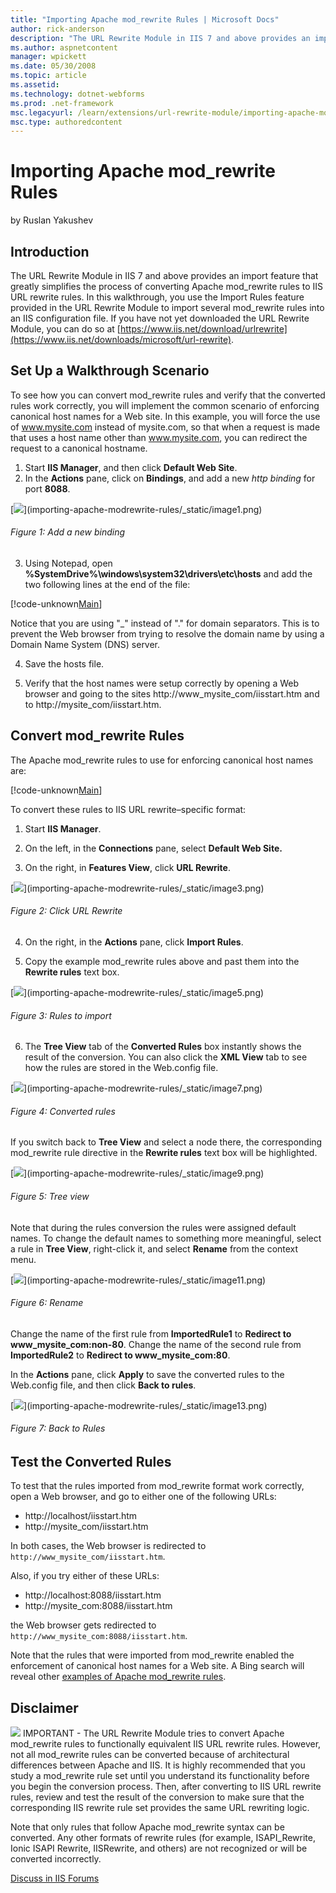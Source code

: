 ```yaml
---
title: "Importing Apache mod_rewrite Rules | Microsoft Docs"
author: rick-anderson
description: "The URL Rewrite Module in IIS 7 and above provides an import feature that greatly simplifies the process of converting Apache mod_rewrite rules to IIS URL re..."
ms.author: aspnetcontent
manager: wpickett
ms.date: 05/30/2008
ms.topic: article
ms.assetid: 
ms.technology: dotnet-webforms
ms.prod: .net-framework
msc.legacyurl: /learn/extensions/url-rewrite-module/importing-apache-modrewrite-rules
msc.type: authoredcontent
---
```

Importing Apache mod_rewrite Rules
====================
by Ruslan Yakushev

## Introduction

The URL Rewrite Module in IIS 7 and above provides an import feature that greatly simplifies the process of converting Apache mod\_rewrite rules to IIS URL rewrite rules. In this walkthrough, you use the Import Rules feature provided in the URL Rewrite Module to import several mod\_rewrite rules into an IIS configuration file. If you have not yet downloaded the URL Rewrite Module, you can do so at [https://www.iis.net/download/urlrewrite](https://www.iis.net/downloads/microsoft/url-rewrite).

## Set Up a Walkthrough Scenario

To see how you can convert mod\_rewrite rules and verify that the converted rules work correctly, you will implement the common scenario of enforcing canonical host names for a Web site. In this example, you will force the use of www.mysite.com instead of mysite.com, so that when a request is made that uses a host name other than www.mysite.com, you can redirect the request to a canonical hostname.

1. Start **IIS Manager**, and then click **Default Web Site**.  
2. In the **Actions** pane, click on **Bindings**, and add a new *http binding* for port **8088**.

[[![](importing-apache-modrewrite-rules/_static/image2.jpg)](importing-apache-modrewrite-rules/_static/image1.jpg)](importing-apache-modrewrite-rules/_static/image1.png)

###### Figure 1: Add a new binding

3. Using Notepad, open **%SystemDrive%\windows\system32\drivers\etc\hosts** and add the two following lines at the end of the file:

[!code-unknown[Main](importing-apache-modrewrite-rules/samples/sample-127327-1.unknown)]

Notice that you are using "\_" instead of "." for domain separators. This is to prevent the Web browser from trying to resolve the domain name by using a Domain Name System (DNS) server.

4. Save the hosts file.

5. Verify that the host names were setup correctly by opening a Web browser and going to the sites http://www\_mysite\_com/iisstart.htm and to http://mysite\_com/iisstart.htm.

## Convert mod\_rewrite Rules

The Apache mod\_rewrite rules to use for enforcing canonical host names are:

[!code-unknown[Main](importing-apache-modrewrite-rules/samples/sample-127327-2.unknown)]

To convert these rules to IIS URL rewrite–specific format:

1. Start **IIS Manager**.

2. On the left, in the **Connections** pane, select **Default Web Site.**

3. On the right, in **Features View**, click **URL Rewrite**.

[[![](importing-apache-modrewrite-rules/_static/image4.jpg)](importing-apache-modrewrite-rules/_static/image3.jpg)](importing-apache-modrewrite-rules/_static/image3.png)

###### Figure 2: Click URL Rewrite

4. On the right, in the **Actions** pane, click **Import Rules**.

5. Copy the example mod\_rewrite rules above and past them into the **Rewrite rules** text box.

[[![](importing-apache-modrewrite-rules/_static/image6.jpg)](importing-apache-modrewrite-rules/_static/image5.jpg)](importing-apache-modrewrite-rules/_static/image5.png)

###### Figure 3: Rules to import

6. The **Tree View** tab of the **Converted Rules** box instantly shows the result of the conversion. You can also click the **XML View** tab to see how the rules are stored in the Web.config file.

[[![](importing-apache-modrewrite-rules/_static/image8.jpg)](importing-apache-modrewrite-rules/_static/image7.jpg)](importing-apache-modrewrite-rules/_static/image7.png)

###### Figure 4: Converted rules

If you switch back to **Tree View** and select a node there, the corresponding mod\_rewrite rule directive in the **Rewrite rules** text box will be highlighted.

[[![](importing-apache-modrewrite-rules/_static/image10.jpg)](importing-apache-modrewrite-rules/_static/image9.jpg)](importing-apache-modrewrite-rules/_static/image9.png)

###### Figure 5: Tree view

Note that during the rules conversion the rules were assigned default names. To change the default names to something more meaningful, select a rule in **Tree View**, right-click it, and select **Rename** from the context menu.

[[![](importing-apache-modrewrite-rules/_static/image12.jpg)](importing-apache-modrewrite-rules/_static/image11.jpg)](importing-apache-modrewrite-rules/_static/image11.png)

###### Figure 6: Rename

Change the name of the first rule from **ImportedRule1** to **Redirect to www\_mysite\_com:non-80**. Change the name of the second rule from **ImportedRule2** to **Redirect to www\_mysite\_com:80**.

In the **Actions** pane, click **Apply** to save the converted rules to the Web.config file, and then click **Back to rules**.

[[![](importing-apache-modrewrite-rules/_static/image14.jpg)](importing-apache-modrewrite-rules/_static/image13.jpg)](importing-apache-modrewrite-rules/_static/image13.png)

###### Figure 7: Back to Rules

## Test the Converted Rules

To test that the rules imported from mod\_rewrite format work correctly, open a Web browser, and go to either one of the following URLs:

- http://localhost/iisstart.htm
- http://mysite\_com/iisstart.htm

In both cases, the Web browser is redirected to `http://www_mysite_com/iisstart.htm`.  
  
Also, if you try either of these URLs:

- http://localhost:8088/iisstart.htm
- http://mysite\_com:8088/iisstart.htm

the Web browser gets redirected to `http://www_mysite_com:8088/iisstart.htm`.

Note that the rules that were imported from mod\_rewrite enabled the enforcement of canonical host names for a Web site. A Bing search will reveal other [examples of Apache mod\_rewrite rules](http://search.live.com/results.aspx?q=mod_rewrite+examples).

## Disclaimer

[![](importing-apache-modrewrite-rules/_static/image2.gif)](importing-apache-modrewrite-rules/_static/image1.gif) IMPORTANT - The URL Rewrite Module tries to convert Apache mod\_rewrite rules to functionally equivalent IIS URL rewrite rules. However, not all mod\_rewrite rules can be converted because of architectural differences between Apache and IIS. It is highly recommended that you study a mod\_rewrite rule set until you understand its functionality before you begin the conversion process. Then, after converting to IIS URL rewrite rules, review and test the result of the conversion to make sure that the corresponding IIS rewrite rule set provides the same URL rewriting logic.

Note that only rules that follow Apache mod\_rewrite syntax can be converted. Any other formats of rewrite rules (for example, ISAPI\_Rewrite, Ionic ISAPI Rewrite, IISRewrite, and others) are not recognized or will be converted incorrectly.
  
  
[Discuss in IIS Forums](https://forums.iis.net/1152.aspx)
